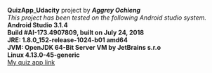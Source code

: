 **QuizApp_Udacity** project by ***Aggrey Ochieng***\
*This project has been tested on the following Android studio system.*\
**Android Studio 3.1.4**\
**Build #AI-173.4907809, built on July 24, 2018**\
**JRE: 1.8.0_152-release-1024-b01 amd64**\
**JVM: OpenJDK 64-Bit Server VM by JetBrains s.r.o**\
**Linux 4.13.0-45-generic**\
[My quiz app link](https://drive.google.com/open?id=16k0G5OnkgvI_lBSSY8E3VB8Ph4EFZ8Tm)